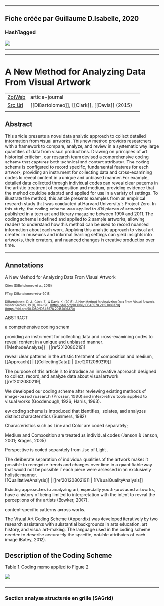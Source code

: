 
----
Fiche créée par Guillaume D.Isabelle, 2020 
---- 

### HashTagged 



![](1keBSUnD2SsfyWQXDBa5dtbtsDxw9XZipFaBr53x.png)



----

----



# A New Method for Analyzing Data From Visual Artwork



|       |       |       |
|  ---  |  ---  |  ---  |
|   [ZotWeb](http://zotero.org/users/180474/items/MB4XBYTU)    | article-journal      |       |
|   [Src Url](https://doi.org/10.1080/10645578.2015.1016370)    |  [[DiBartolomeo]], [[Clark]], [[Davis]] (2015)     |       |
|       |       |       |


## Abstract

This article presents a novel data analytic approach to collect detailed information from visual artworks. This new method provides researchers with a framework to compare, analyze, and review in a systematic way large quantities of data from visual productions. Drawing on principles of art historical criticism, our research team devised a comprehensive coding scheme that captures both technical and content attributes. The coding scheme is configured to record specific, fundamental features for each artwork, providing an instrument for collecting data and cross-examining codes to reveal content in a unique and unbiased manner. For example, detailed data collected through individual codes can reveal clear patterns in the artistic treatment of composition and medium, providing evidence that the method could be adapted and applied for use in a variety of settings. To illustrate the method, this article presents examples from an empirical research study that was conducted at Harvard University's Project Zero. In this study, the coding scheme was applied to 414 pieces of artwork published in a teen art and literary magazine between 1990 and 2011. The coding scheme is defined and applied to 2 sample artworks, allowing readers to understand how this method can be used to record nuanced information about each work. Applying this analytic approach to visual art created in museums and informal learning settings can yield insights into artworks, their creators, and nuanced changes in creative production over time.

----

## Annotations

A New Method for Analyzing Data From Visual Artwork



<font size=-3>Citer: (DiBartolomeo et al., 2015)

FTag: DiBartolomeo-et-al-2015

DiBartolomeo, D. J., Clark, Z., & Davis, K. (2015). A New Method for Analyzing Data From Visual Artwork. _Visitor Studies_, _18_ (1), 103–120. [https://doi.org/10.1080/10645578.2015.1016370](https://doi.org/10.1080/10645578.2015.1016370)</font>



ABSTRACT



a comprehensive coding schem



providing an instrument for collecting data and cross-examining codes to reveal content in a unique and unbiased manner.  
[[MethodeAnalyse]] | [[ref2012080219]] 





reveal clear patterns in the artistic treatment of composition and medium,  
[[Approach]] | [[CollectingData]] | [[ref2012080219]] 





The purpose of this article is to introduce an innovative approach designed to collect, record, and analyze data about visual artwork  
[[ref2012080219]] 





We developed our coding scheme after reviewing existing methods of image-based research (Prosser, 1998) and interpretive tools applied to visual works (Goodenough, 1926; Harris, 1963).



ew coding scheme is introduced that identifies, isolates, and analyzes distinct characteristics (Summers, 1982)



Characteristics such as Line and Color are coded separately;



Medium and Composition are treated as individual codes (Janson & Janson, 2001; Krages, 2005)







Perspective is coded separately from Use of Light .



The deliberate separation of individual qualities of the artwork makes it possible to recognize trends and changes over time in a quantifiable way that would not be possible if each piece were assessed in an exclusively holistic manner.  
[[QualitativeAnalysis]] | [[ref2012080219]] | [[VisualQualityAnalysis]] 





Existing approaches to analyzing art, especially youth-produced artworks, have a history of being limited to interpretation with the intent to reveal the perceptions of the artists (Bowker, 2007).



content-specific patterns across works.



The Visual Art Coding Scheme (Appendix) was developed iteratively by two research assistants with substantial backgrounds in arts education, art history, and visual art-making. The language used in the coding scheme needed to describe accurately the specific, notable attributes of each image (Batey, 2012).







Description of the Coding Scheme
--------------------------------



Table 1. Coding memo applied to Figure 2





![](1Fu4TuCB9hP2g1aFpEJU.png)






----

----



### Section analyse structurée en grille (SAGrid)


